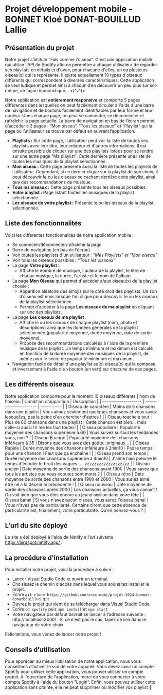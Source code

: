 # Projet développement mobile - BONNET Kloé DONAT-BOUILLUD Lallie

## Présentation du projet

Notre projet s'intitule "Fais comme l'oiseau".
C'est une application mobile qui utilise l'API de Spotify afin de permettre à chaque utilisateur de regarder ses playlists en détails et d'avoir, pour chacune d'elles, un ou plusieurs oiseau(x) qui la représente. Il existe actuellement 10 types d'oiseaux différents qui correspondent à diverses caractéristiques. Cette application se veut ludique et permet ainsi à chacun d’en découvrir un peu plus sur soi-même, de façon humoristique… <(^v^)>

Notre application est **entièrement responsive** et comporte 5 pages différentes dans lesquelles on peut facilement circuler à l'aide d'une barre de navigation et de boutons facilement identifiables par leur forme et leur couleur. Dans chaque page, on peut se connecter, se déconnecter et rafraîchir la page actuelle.
La barre de navigation en bas de l’écran permet d’accéder à 3 pages : “Mon oiseau”, “Tous les oiseaux” et “Playlist” qui la page où l’utilisateur se trouve par défaut en ouvrant l’application.

- **Playlists :** Sur cette page, l’utilisateur peut voir la liste de toutes ses playlists avec leur titre, leur créateur et d'autres informations. Il est ensuite possible de cliquer sur une des playlists listées pour se rendre sur une autre page “Ma playlist”. Cette dernière présente une liste de toutes les musiques de la playlist sélectionnée.
- **Mon oiseau :** Cette page présente aussi la liste de toutes les playlists de l’utilisateur. Cependant, si ce dernier clique sur la playlist de son choix, il peut découvrir le ou les oiseaux se cachant derrière cette playlist, ainsi que des recommandations de musique.
- **Tous les oiseaux :** Cette page présente tous les oiseaux possibles.
- **Votre playlist :** Page listant toutes les musiques de la playlist sélectionnée.
- **Les oiseaux de votre playlist :** Présente le ou les oiseaux de la playlist sélectionnée.

## Liste des fonctionnalités

Voici les différentes fonctionnalités de notre application mobile :

- Se connecter/déconnecter/rafraîchir la page
- Barre de navigation (en bas de l’écran)
- Voir toutes les playlists d'un utilisateur : _“Mes Playlists” et “Mon oiseau”_
- Voir tous les oiseaux possibles : _“Tous les oiseaux”_
- La page **Votre playlist** :
  - Affiche le nombre de musique, l'auteur de la playlist, le titre de chaque musique, la durée, l'artiste et le nom de l'album.
- La page **Mon Oiseau** qui permet d'accéder à/aux oiseau(x) de la playlist choisie :
  - Apparition aléatoire des émojis sur le côté droit des playlists. Un son d’oiseau est émis lorsque l’on clique pour découvrir le ou les oiseaux de la playlist sélectionnée.
  - Permet d'accéder à la page **Les oiseaux de ma playlist** en cliquant sur une des playlists.
- La page **Les oiseaux de ma playlist** :
  - Affiche le ou les oiseaux de chaque playlist (nom, photo et descriptions) ainsi que les données générales de la playlist sélectionnée (popularité moyenne, durée moyenne, date de sortie moyenne).
  - Propose des recommandations calculées à l'aide de la première musique de la playlist. Un temps minimum et maximum est calculé en fonction de la durée moyenne des musiques de la playlist, de même pour le score de popularité minimum et maximum.
- Navigation facile du détail d'une playlist au(x) oiseau(x) qui la compose et inversement à l'aide d'un bouton (en vert) sur chacune de ces pages.

## Les différents oiseaux

Notre application comporte pour le moment 10 oiseaux différents
| Nom de l'oiseau | Condition d'apparition | Description |
| -------------------- | ---------------------- | ----------- |
| Oiseau de caractère | Moins de 5 chansons dans une playlist | Vous aimez seulement quelques chansons et vous savez lesquelles, pas la peine d'en chercher d'autres ! |
| Oiseau touche à tout | Plus de 80 chansons dans une playlist | Cette chanson est bien... mais celle-ci aussi ! Il me les faut toutes! |
| Oiseau populaire | Popularité moyenne des chansons supérieure à 60 | Vous suivez surtout les tendances vous, non ? |
| Oiseau Étrange | Popularité moyenne des chansons inférieure à 35 | Disons que vous avez des goûts...originaux... |
| Oiseau Rapide | Durée moyenne des chansons inférieure à 2min10 | Pas le temps pour une chanson ! Faut que ça enchaîne ! |
| Oiseau prend son temps | Durée moyenne des chansons supérieure à 4min10 | J'aime bien prendre le temps d'écouter le bruit des vagues..... zzzzzzzzzzzzzzzzzzz |
| Oiseau ancien | Date moyenne de sortie des chansons avant 1900 | Vous savez que tous les artistes que vous écoutez sont morts ? |
| Oiseau rétro | Date moyenne de sortie des chansons entre 1900 et 2000 | Vous auriez aimé être né à la décennie précédente ! |
| Oiseau nouveau | Date moyenne de sortie des chansons après 2000 | Les chansons actuelles, ça vous connaît ! On voit bien que vous êtes encore un jeune oisillon dans votre tête |
| Oiseau banal | Si vous n'avez aucun oiseau, vous aurez l'oiseau banal | Vous n'avez pas de particularité. Certains diront que cette absence de particularité est, finalement, votre particularité. Qu'en pensez-vous ? |

## L'url du site déployé

Le site a été déployé à l'aide de Netlify à l'url suivante : https://birdspot.netlify.app/ .

## La procédure d'installation

Pour installer notre projet, voici la procédure à suivre :

- Lancer Visual Studio Code et ouvrir un terminal.
- Choisissez le chemin d'accès dans lequel vous souhaitez installer le projet.
- Ecrire `git clone https://github.com/ensc-mobi/projet-2024-bonnet-donatbouillud.git`
- Ouvrez le projet qui vient de se télécharger dans Visual Studio Code.
- Ecrire `cd spotify` puis `npm install` et `npm start`
- Votre navigateur par défaut devrait se lancer à l'adresse suivante : http://localhost:3000/ . Si ce n'est pas le cas, tapez ce lien dans le navigateur de votre choix.

Félicitations, vous venez de lancer notre projet !

## Conseils d’utilisation

Pour apprécier au mieux l’utilisation de notre application, nous vous conseillons d’activer le son de votre appareil. Vous devez avoir un compte Spotify pour utiliser cette application, vous pouver utiliser un compte gratuit. A l'ouverture de l'application, merci de vous connecter à votre compte Spotify à l'aide du bouton "Login". Enfin, vous pouvez utiliser cette application sans crainte, elle ne peut supprimer ou modifier vos playlist 🙂


